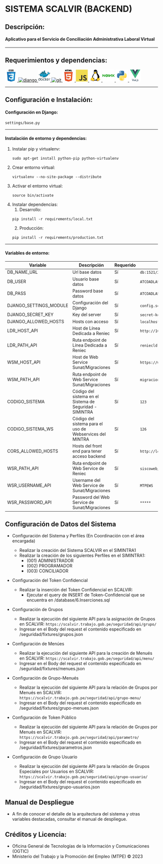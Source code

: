 # SISTEMA SCALVIR (BACKEND)


## Descripción:
#### Aplicativo para el Servicio de Conciliación Administrativa Laboral Virtual

---
## Requerimientos y dependencias:
<p align="left">
   <a href="https://www.w3schools.com/css/" target="_blank" rel="noreferrer">
      <img src="https://raw.githubusercontent.com/devicons/devicon/master/icons/css3/css3-original-wordmark.svg" alt="css3" width="40" height="40"/>
   </a>
   <a href="https://www.djangoproject.com/" target="_blank" rel="noreferrer">
      <img src="https://cdn.worldvectorlogo.com/logos/django.svg" alt="django" width="40" height="40"/>
   </a>
   <a href="https://www.docker.com/" target="_blank" rel="noreferrer">
      <img src="https://raw.githubusercontent.com/devicons/devicon/master/icons/docker/docker-original-wordmark.svg" alt="docker" width="40" height="40"/>
   </a>
   <a href="https://git-scm.com/" target="_blank" rel="noreferrer">
      <img src="https://www.vectorlogo.zone/logos/git-scm/git-scm-icon.svg" alt="git" width="40" height="40"/>
   </a>
   <a href="https://www.w3.org/html/" target="_blank" rel="noreferrer">
      <img src="https://raw.githubusercontent.com/devicons/devicon/master/icons/html5/html5-original-wordmark.svg" alt="html5" width="40" height="40"/>
   </a>
   <a href="https://developer.mozilla.org/en-US/docs/Web/JavaScript" target="_blank" rel="noreferrer">
      <img src="https://raw.githubusercontent.com/devicons/devicon/master/icons/javascript/javascript-original.svg" alt="javascript" width="40" height="40"/>
   </a>
   <a href="https://www.linux.org/" target="_blank" rel="noreferrer">
      <img src="https://raw.githubusercontent.com/devicons/devicon/master/icons/linux/linux-original.svg" alt="linux" width="40" height="40"/>
   </a>
   <a href="https://www.nginx.com" target="_blank" rel="noreferrer">
      <img src="https://raw.githubusercontent.com/devicons/devicon/master/icons/nginx/nginx-original.svg" alt="nginx" width="40" height="40"/>
   </a>
   <a href="https://www.python.org" target="_blank" rel="noreferrer">
      <img src="https://raw.githubusercontent.com/devicons/devicon/master/icons/python/python-original.svg" alt="python" width="40" height="40"/>
   </a>
   <a href="https://vuejs.org/" target="_blank" rel="noreferrer">
   <img src="https://raw.githubusercontent.com/devicons/devicon/master/icons/vuejs/vuejs-original-wordmark.svg" alt="vuejs" width="40" height="40"/>
   </a>
</p>

---
## Configuración e Instalación:

#### Configuración en Django:
```
settings/base.py
```
---

#### Instalación de entorno y dependencias:
1. Instalar pip y virtualenv:
   ```
   sudo apt-get install python-pip python-virtualenv
   ```
2. Crear entorno virtual:
   ```
   virtualenv --no-site-package --distribute
   ```
3. Activar el entorno virtual:
   ```
   source bin/activate
   ```
4. Instalar dependencias:
   1. Desarrollo:
   ```
   pip install -r requirements/local.txt
   ```
   2. Producción:
   ```
   pip install -r requirements/production.txt
   ```
---

#### Variables de entorno:

| Variable               | Descripción                                              | Requerido | Ejemplo                                           |
|------------------------|----------------------------------------------------------|-----------|---------------------------------------------------|
| DB_NAME_URL            | Url base datos                                           | Sí      | `db:1521/XEPDB1`                                  |
| DB_USER                | Usuario base datos                                       | Sí      | `ATCOADLASYS`                                     |
| DB_PASS                | Password base datos                                      | Sí      | `ATCOADLASYS`                                     |
| DJANGO_SETTINGS_MODULE | Configuración del Django                                 | Sí      | `config.settings.base`                            |
| DJANGO_SECRET_KEY      | Key del server                                           | Sí      | `secret-key`                                      |
| DJANGO_ALLOWED_HOSTS   | Hosts con acceso                                         | Sí      | `localhost, localhost2`                           |
| LDR_HOST_API           | Host de Línea Dedicada a Reniec                          | Sí      | `http://10.100.206.200:8080`                      |
| LDR_PATH_API           | Ruta endpoint de Línea Dedicada a Reniec                 | Sí      | `reniecld-rest/consulta/datos`                    |
| WSM_HOST_API           | Host de Web Service Sunat/Migraciones                    | Sí      | `https://ws.trabajo.gob.pe`                       |
| WSM_PATH_API           | Ruta endpoint de Web Service Sunat/Migraciones           | Sí      | `migraciones-rest/consulta/cpp`                   |
| CODIGO_SISTEMA         | Código del sistema en el Sistema de Seguridad - SIMINTRA | Sí      | `123`                                             |
| CODIGO_SISTEMA_WS      | Código del sistema para el uso de Webservices del MINTRA | Sí      | `126`                                             |
| CORS_ALLOWED_HOSTS     | Hosts del front end para tener acceso backend            | Sí      | `http://localhost:8080,http://192.168.41.23`      |
| WSR_PATH_API           | Ruta endpoint de Web Service de Reniec                   | Sí      | `siscoweb/client/api/sunat/pide/datosPrincipales` |
| WSR_USERNAME_API       | Username del Web Service de Sunat/Migraciones            | Sí      | `MTPEWS`                                          |
| WSR_PASSWORD_API       | Password del Web Service de Sunat/Migraciones            | Sí      | `*****`                                           |


## Configuración de Datos del Sistema
* Configuración del Sistema y Perfiles (En Coordinación con el área encargada)
  * Realizar la creación del Sistema SCALVIR en el SIMINTRA1
  * Realizar la creación de los siguientes Perfiles en el SIMINTRA1:
    * (001) ADMINISTRADOR
    * (002) PROGRAMADOR
    * (003) CONCILIADOR
* Configuración del Token Confidencial
  * Realizar la inserción del Token Confidencial en SCALVIR:
    * Ejecutar el query de INSERT de Token-Confidencial que se encuentra en /database/6.Inserciones.sql
    
* Configuración de Grupos
  * Realizar la ejecución del siguiente API para la asignación de Grupos en SCALVIR:
    ``https://scalvir.trabajo.gob.pe/seguridad/api/grupo/ ``
  * Ingresar en el Body del request el contenido especificado en /seguridad/fixtures/grupos.json
  
* Configuración de Menúes
  * Realizar la ejecución del siguiente API para la creación de Menués en SCALVIR:
    ``https://scalvir.trabajo.gob.pe/seguridad/api/menu/ ``
  *  Ingresar en el Body del request el contenido especificado en /seguridad/fixtures/menues.json

* Configuración de Grupo-Menués
  * Realizar la ejecución del siguiente API para la relación de Grupos por Menués en SCALVIR:
    ``https://scalvir.trabajo.gob.pe/seguridad/api/grupo-menu/ ``
  *  Ingresar en el Body del request el contenido especificado en /seguridad/fixtures/grupo-menues.json

* Configuración de Token Público
  * Realizar la ejecución del siguiente API para la relación de Grupos por Menués en SCALVIR:
    ``https://scalvir.trabajo.gob.pe/seguridad/api/parametro/ ``
  *  Ingresar en el Body del request el contenido especificado en /seguridad/fixtures/parametros.json
  
* Configuración de Grupo Usuario
  * Realizar la ejecución del siguiente API para la relación de Grupos Especiales por Usuarios en SCALVIR:
    ``https://scalvir.trabajo.gob.pe/seguridad/api/grupo-usuario/ ``
  *  Ingresar en el Body del request el contenido especificado en /seguridad/fixtures/grupo-usuarios.json

## Manual de Despliegue
  * A fin de conocer el detalle de la arquitectura del sistema y otras variables destacadas, consultar el manual de despliegue.



## Créditos y Licencia:
* Oficina General de Tecnologías de la Información y Comunicaciones (OGTIC)
* Ministerio del Trabajo y la Promoción del Empleo (MTPE) © 2023
